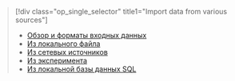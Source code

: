 > [!div class="op_single_selector" title1="Import data from various sources"]
> * [Обзор и форматы входных данных](../articles/machine-learning/machine-learning-data-science-import-data.md)
> * [Из локального файла](../articles/machine-learning/machine-learning-import-data-from-local-file.md)
> * [Из сетевых источников](../articles/machine-learning/machine-learning-import-data-from-online-sources.md)
> * [Из эксперимента](../articles/machine-learning/machine-learning-import-data-from-an-experiment.md)
> * [Из локальной базы данных SQL](../articles/machine-learning/machine-learning-use-data-from-an-on-premises-sql-server.md)
>  



<!--HONumber=Dec16_HO2-->


